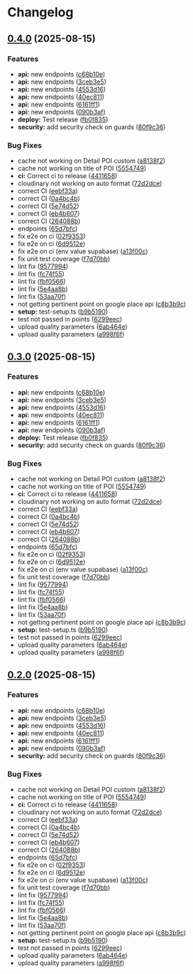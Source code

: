 # Changelog

## [0.4.0](https://github.com/SnapyBara/snapybara-back/compare/snapybara-back-v0.3.0...snapybara-back-v0.4.0) (2025-08-15)


### Features

* **api:** new endpoints ([c68b10e](https://github.com/SnapyBara/snapybara-back/commit/c68b10ec7d73a7d346e31534d4c997229de38a69))
* **api:** new endpoints ([3ceb3e5](https://github.com/SnapyBara/snapybara-back/commit/3ceb3e585ce33f81f5f99fdda1f6d2e6e30d81eb))
* **api:** new endpoints ([4553d16](https://github.com/SnapyBara/snapybara-back/commit/4553d16781d2220272ce21d96e470df11589140a))
* **api:** new endpoints ([40ec811](https://github.com/SnapyBara/snapybara-back/commit/40ec811748e765ba98b28b31d55f81b65fd1fd90))
* **api:** new endpoints ([6161ff1](https://github.com/SnapyBara/snapybara-back/commit/6161ff1eb6aae654bef4d474ea3f2911e1c698c5))
* **api:** new endpoints ([090b3af](https://github.com/SnapyBara/snapybara-back/commit/090b3afa8a37d57d019d388038efd85ec3f1f751))
* **deploy:** Test release ([fb0f835](https://github.com/SnapyBara/snapybara-back/commit/fb0f835ebb8c0f0a44d0996f2151bcf39fb0fa33))
* **security:** add security check on guards ([80f9c36](https://github.com/SnapyBara/snapybara-back/commit/80f9c36bf9e6afb50e41286376cfc8a00de1da35))


### Bug Fixes

* cache not working on Detail POI custom ([a8138f2](https://github.com/SnapyBara/snapybara-back/commit/a8138f28e4c56f67d5a07216e4ca26f6136c1f19))
* cache not working on title of POI ([5554749](https://github.com/SnapyBara/snapybara-back/commit/555474930e9e8a37ee1acb3f72862e41bf8c864e))
* **ci:** Correct ci to release ([4411658](https://github.com/SnapyBara/snapybara-back/commit/44116586a01702a68880652708f43a4da2db27f0))
* cloudinary not working on auto format ([72d2dce](https://github.com/SnapyBara/snapybara-back/commit/72d2dce43aa2cfa0ef31fff5ed72e7c932606cdf))
* correct CI ([eebf33a](https://github.com/SnapyBara/snapybara-back/commit/eebf33ab2cac291831ee8477c23b4b20b7c45d40))
* correct CI ([0a4bc4b](https://github.com/SnapyBara/snapybara-back/commit/0a4bc4b902a242bef0d19123517f0657656d3d9d))
* correct CI ([5e74d52](https://github.com/SnapyBara/snapybara-back/commit/5e74d522967934d5c3a9e5a29f8af029db0a2c17))
* correct CI ([eb4b607](https://github.com/SnapyBara/snapybara-back/commit/eb4b6079be8a5e5f8d0c32c30351b6b8a30c23fb))
* correct CI ([264088b](https://github.com/SnapyBara/snapybara-back/commit/264088b81dd6f660fa6daada08bd86f2bba8a81e))
* endpoints ([65d7bfc](https://github.com/SnapyBara/snapybara-back/commit/65d7bfc71817833a7b694f1ef920d8561943e6bf))
* fix e2e on ci ([02f9353](https://github.com/SnapyBara/snapybara-back/commit/02f9353524b8043479cc4074c6a9f2792904a6a8))
* fix e2e on ci ([6d9512e](https://github.com/SnapyBara/snapybara-back/commit/6d9512e1130220173bbeef5ef3e6c52ed336db4d))
* fix e2e on ci (env value supabase) ([a13f00c](https://github.com/SnapyBara/snapybara-back/commit/a13f00c7d997d8842fbbd02297add09b73dd80e4))
* fix unit test coverage ([f7d70bb](https://github.com/SnapyBara/snapybara-back/commit/f7d70bb2fdc374f03ba8dfae6b8283b6fdaecaf1))
* lint fix ([9577994](https://github.com/SnapyBara/snapybara-back/commit/9577994b34b1185e060b65eaf65b2b97b27a8d72))
* lint fix ([fc74f55](https://github.com/SnapyBara/snapybara-back/commit/fc74f550f4b8022f244497a0b974bb99f2b16012))
* lint fix ([fbf0566](https://github.com/SnapyBara/snapybara-back/commit/fbf0566af578e94d3c8f596a286ae22e7e5f6f86))
* lint fix ([5e4aa8b](https://github.com/SnapyBara/snapybara-back/commit/5e4aa8b96ecc8ccd43e1e805ce2a0456abe440b3))
* lint fix ([53aa70f](https://github.com/SnapyBara/snapybara-back/commit/53aa70fc59a45794d92bd02e89ce22bd41079d34))
* not getting pertinent point on google place api ([c8b3b9c](https://github.com/SnapyBara/snapybara-back/commit/c8b3b9c2d8cb8bfdcfab2ac31f272c3f98959580))
* **setup:** test-setup.ts ([b9b5190](https://github.com/SnapyBara/snapybara-back/commit/b9b519041128f06b48d169bc64535e7fa507a2f8))
* test not passed in points ([6299eec](https://github.com/SnapyBara/snapybara-back/commit/6299eec481937e6e5bbdd909503354de74dd274d))
* upload quality parameters ([6ab464e](https://github.com/SnapyBara/snapybara-back/commit/6ab464e0e36605865b177ace1b081208225c37bc))
* upload quality parameters ([a998f6f](https://github.com/SnapyBara/snapybara-back/commit/a998f6fdc97cf049a12e7a48e57294171b71169b))

## [0.3.0](https://github.com/SnapyBara/snapybara-back/compare/snapybara-back-v0.2.0...snapybara-back-v0.3.0) (2025-08-15)


### Features

* **api:** new endpoints ([c68b10e](https://github.com/SnapyBara/snapybara-back/commit/c68b10ec7d73a7d346e31534d4c997229de38a69))
* **api:** new endpoints ([3ceb3e5](https://github.com/SnapyBara/snapybara-back/commit/3ceb3e585ce33f81f5f99fdda1f6d2e6e30d81eb))
* **api:** new endpoints ([4553d16](https://github.com/SnapyBara/snapybara-back/commit/4553d16781d2220272ce21d96e470df11589140a))
* **api:** new endpoints ([40ec811](https://github.com/SnapyBara/snapybara-back/commit/40ec811748e765ba98b28b31d55f81b65fd1fd90))
* **api:** new endpoints ([6161ff1](https://github.com/SnapyBara/snapybara-back/commit/6161ff1eb6aae654bef4d474ea3f2911e1c698c5))
* **api:** new endpoints ([090b3af](https://github.com/SnapyBara/snapybara-back/commit/090b3afa8a37d57d019d388038efd85ec3f1f751))
* **deploy:** Test release ([fb0f835](https://github.com/SnapyBara/snapybara-back/commit/fb0f835ebb8c0f0a44d0996f2151bcf39fb0fa33))
* **security:** add security check on guards ([80f9c36](https://github.com/SnapyBara/snapybara-back/commit/80f9c36bf9e6afb50e41286376cfc8a00de1da35))


### Bug Fixes

* cache not working on Detail POI custom ([a8138f2](https://github.com/SnapyBara/snapybara-back/commit/a8138f28e4c56f67d5a07216e4ca26f6136c1f19))
* cache not working on title of POI ([5554749](https://github.com/SnapyBara/snapybara-back/commit/555474930e9e8a37ee1acb3f72862e41bf8c864e))
* **ci:** Correct ci to release ([4411658](https://github.com/SnapyBara/snapybara-back/commit/44116586a01702a68880652708f43a4da2db27f0))
* cloudinary not working on auto format ([72d2dce](https://github.com/SnapyBara/snapybara-back/commit/72d2dce43aa2cfa0ef31fff5ed72e7c932606cdf))
* correct CI ([eebf33a](https://github.com/SnapyBara/snapybara-back/commit/eebf33ab2cac291831ee8477c23b4b20b7c45d40))
* correct CI ([0a4bc4b](https://github.com/SnapyBara/snapybara-back/commit/0a4bc4b902a242bef0d19123517f0657656d3d9d))
* correct CI ([5e74d52](https://github.com/SnapyBara/snapybara-back/commit/5e74d522967934d5c3a9e5a29f8af029db0a2c17))
* correct CI ([eb4b607](https://github.com/SnapyBara/snapybara-back/commit/eb4b6079be8a5e5f8d0c32c30351b6b8a30c23fb))
* correct CI ([264088b](https://github.com/SnapyBara/snapybara-back/commit/264088b81dd6f660fa6daada08bd86f2bba8a81e))
* endpoints ([65d7bfc](https://github.com/SnapyBara/snapybara-back/commit/65d7bfc71817833a7b694f1ef920d8561943e6bf))
* fix e2e on ci ([02f9353](https://github.com/SnapyBara/snapybara-back/commit/02f9353524b8043479cc4074c6a9f2792904a6a8))
* fix e2e on ci ([6d9512e](https://github.com/SnapyBara/snapybara-back/commit/6d9512e1130220173bbeef5ef3e6c52ed336db4d))
* fix e2e on ci (env value supabase) ([a13f00c](https://github.com/SnapyBara/snapybara-back/commit/a13f00c7d997d8842fbbd02297add09b73dd80e4))
* fix unit test coverage ([f7d70bb](https://github.com/SnapyBara/snapybara-back/commit/f7d70bb2fdc374f03ba8dfae6b8283b6fdaecaf1))
* lint fix ([9577994](https://github.com/SnapyBara/snapybara-back/commit/9577994b34b1185e060b65eaf65b2b97b27a8d72))
* lint fix ([fc74f55](https://github.com/SnapyBara/snapybara-back/commit/fc74f550f4b8022f244497a0b974bb99f2b16012))
* lint fix ([fbf0566](https://github.com/SnapyBara/snapybara-back/commit/fbf0566af578e94d3c8f596a286ae22e7e5f6f86))
* lint fix ([5e4aa8b](https://github.com/SnapyBara/snapybara-back/commit/5e4aa8b96ecc8ccd43e1e805ce2a0456abe440b3))
* lint fix ([53aa70f](https://github.com/SnapyBara/snapybara-back/commit/53aa70fc59a45794d92bd02e89ce22bd41079d34))
* not getting pertinent point on google place api ([c8b3b9c](https://github.com/SnapyBara/snapybara-back/commit/c8b3b9c2d8cb8bfdcfab2ac31f272c3f98959580))
* **setup:** test-setup.ts ([b9b5190](https://github.com/SnapyBara/snapybara-back/commit/b9b519041128f06b48d169bc64535e7fa507a2f8))
* test not passed in points ([6299eec](https://github.com/SnapyBara/snapybara-back/commit/6299eec481937e6e5bbdd909503354de74dd274d))
* upload quality parameters ([6ab464e](https://github.com/SnapyBara/snapybara-back/commit/6ab464e0e36605865b177ace1b081208225c37bc))
* upload quality parameters ([a998f6f](https://github.com/SnapyBara/snapybara-back/commit/a998f6fdc97cf049a12e7a48e57294171b71169b))

## [0.2.0](https://github.com/SnapyBara/snapybara-back/compare/snapybara-back-v0.1.0...snapybara-back-v0.2.0) (2025-08-15)


### Features

* **api:** new endpoints ([c68b10e](https://github.com/SnapyBara/snapybara-back/commit/c68b10ec7d73a7d346e31534d4c997229de38a69))
* **api:** new endpoints ([3ceb3e5](https://github.com/SnapyBara/snapybara-back/commit/3ceb3e585ce33f81f5f99fdda1f6d2e6e30d81eb))
* **api:** new endpoints ([4553d16](https://github.com/SnapyBara/snapybara-back/commit/4553d16781d2220272ce21d96e470df11589140a))
* **api:** new endpoints ([40ec811](https://github.com/SnapyBara/snapybara-back/commit/40ec811748e765ba98b28b31d55f81b65fd1fd90))
* **api:** new endpoints ([6161ff1](https://github.com/SnapyBara/snapybara-back/commit/6161ff1eb6aae654bef4d474ea3f2911e1c698c5))
* **api:** new endpoints ([090b3af](https://github.com/SnapyBara/snapybara-back/commit/090b3afa8a37d57d019d388038efd85ec3f1f751))
* **security:** add security check on guards ([80f9c36](https://github.com/SnapyBara/snapybara-back/commit/80f9c36bf9e6afb50e41286376cfc8a00de1da35))


### Bug Fixes

* cache not working on Detail POI custom ([a8138f2](https://github.com/SnapyBara/snapybara-back/commit/a8138f28e4c56f67d5a07216e4ca26f6136c1f19))
* cache not working on title of POI ([5554749](https://github.com/SnapyBara/snapybara-back/commit/555474930e9e8a37ee1acb3f72862e41bf8c864e))
* **ci:** Correct ci to release ([4411658](https://github.com/SnapyBara/snapybara-back/commit/44116586a01702a68880652708f43a4da2db27f0))
* cloudinary not working on auto format ([72d2dce](https://github.com/SnapyBara/snapybara-back/commit/72d2dce43aa2cfa0ef31fff5ed72e7c932606cdf))
* correct CI ([eebf33a](https://github.com/SnapyBara/snapybara-back/commit/eebf33ab2cac291831ee8477c23b4b20b7c45d40))
* correct CI ([0a4bc4b](https://github.com/SnapyBara/snapybara-back/commit/0a4bc4b902a242bef0d19123517f0657656d3d9d))
* correct CI ([5e74d52](https://github.com/SnapyBara/snapybara-back/commit/5e74d522967934d5c3a9e5a29f8af029db0a2c17))
* correct CI ([eb4b607](https://github.com/SnapyBara/snapybara-back/commit/eb4b6079be8a5e5f8d0c32c30351b6b8a30c23fb))
* correct CI ([264088b](https://github.com/SnapyBara/snapybara-back/commit/264088b81dd6f660fa6daada08bd86f2bba8a81e))
* endpoints ([65d7bfc](https://github.com/SnapyBara/snapybara-back/commit/65d7bfc71817833a7b694f1ef920d8561943e6bf))
* fix e2e on ci ([02f9353](https://github.com/SnapyBara/snapybara-back/commit/02f9353524b8043479cc4074c6a9f2792904a6a8))
* fix e2e on ci ([6d9512e](https://github.com/SnapyBara/snapybara-back/commit/6d9512e1130220173bbeef5ef3e6c52ed336db4d))
* fix e2e on ci (env value supabase) ([a13f00c](https://github.com/SnapyBara/snapybara-back/commit/a13f00c7d997d8842fbbd02297add09b73dd80e4))
* fix unit test coverage ([f7d70bb](https://github.com/SnapyBara/snapybara-back/commit/f7d70bb2fdc374f03ba8dfae6b8283b6fdaecaf1))
* lint fix ([9577994](https://github.com/SnapyBara/snapybara-back/commit/9577994b34b1185e060b65eaf65b2b97b27a8d72))
* lint fix ([fc74f55](https://github.com/SnapyBara/snapybara-back/commit/fc74f550f4b8022f244497a0b974bb99f2b16012))
* lint fix ([fbf0566](https://github.com/SnapyBara/snapybara-back/commit/fbf0566af578e94d3c8f596a286ae22e7e5f6f86))
* lint fix ([5e4aa8b](https://github.com/SnapyBara/snapybara-back/commit/5e4aa8b96ecc8ccd43e1e805ce2a0456abe440b3))
* lint fix ([53aa70f](https://github.com/SnapyBara/snapybara-back/commit/53aa70fc59a45794d92bd02e89ce22bd41079d34))
* not getting pertinent point on google place api ([c8b3b9c](https://github.com/SnapyBara/snapybara-back/commit/c8b3b9c2d8cb8bfdcfab2ac31f272c3f98959580))
* **setup:** test-setup.ts ([b9b5190](https://github.com/SnapyBara/snapybara-back/commit/b9b519041128f06b48d169bc64535e7fa507a2f8))
* test not passed in points ([6299eec](https://github.com/SnapyBara/snapybara-back/commit/6299eec481937e6e5bbdd909503354de74dd274d))
* upload quality parameters ([6ab464e](https://github.com/SnapyBara/snapybara-back/commit/6ab464e0e36605865b177ace1b081208225c37bc))
* upload quality parameters ([a998f6f](https://github.com/SnapyBara/snapybara-back/commit/a998f6fdc97cf049a12e7a48e57294171b71169b))
